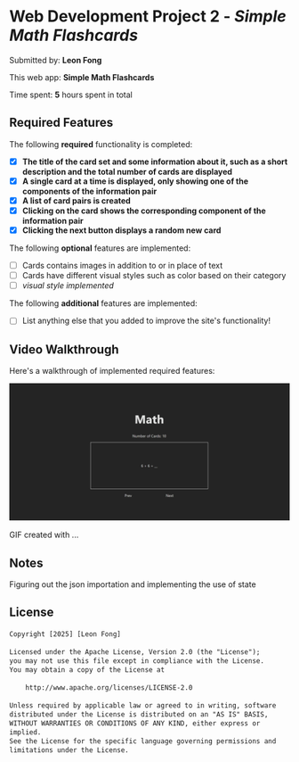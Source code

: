 # Web Development Project 2 - *Simple Math Flashcards*

Submitted by: **Leon Fong**

This web app: **Simple Math Flashcards**

Time spent: **5** hours spent in total

## Required Features

The following **required** functionality is completed:

- [x] **The title of the card set and some information about it, such as a short description and the total number of cards are displayed**
- [x] **A single card at a time is displayed, only showing one of the components of the information pair**
- [x] **A list of card pairs is created**
- [x] **Clicking on the card shows the corresponding component of the information pair**
- [x] **Clicking the next button displays a random new card**

The following **optional** features are implemented:

- [ ] Cards contains images in addition to or in place of text
- [ ] Cards have different visual styles such as color based on their category
- [ ] *visual style implemented*

The following **additional** features are implemented:

* [ ] List anything else that you added to improve the site's functionality!

## Video Walkthrough

Here's a walkthrough of implemented required features:

<img src='./Flashcards1.gif' title='Video Walkthrough' width='' alt='Video Walkthrough' />

<!-- Replace this with whatever GIF tool you used! -->
GIF created with ...  
<!-- Recommended tools:
[Kap](https://getkap.co/) for macOS
[ScreenToGif](https://www.screentogif.com/) for Windows
[peek](https://github.com/phw/peek) for Linux. -->

## Notes

Figuring out the json importation and implementing the use of state

## License

    Copyright [2025] [Leon Fong]

    Licensed under the Apache License, Version 2.0 (the "License");
    you may not use this file except in compliance with the License.
    You may obtain a copy of the License at

        http://www.apache.org/licenses/LICENSE-2.0

    Unless required by applicable law or agreed to in writing, software
    distributed under the License is distributed on an "AS IS" BASIS,
    WITHOUT WARRANTIES OR CONDITIONS OF ANY KIND, either express or implied.
    See the License for the specific language governing permissions and
    limitations under the License.
